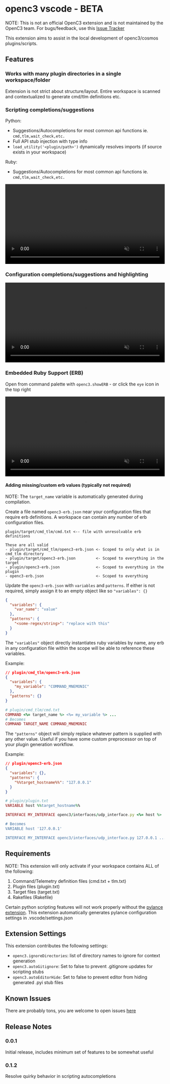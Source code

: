 # openc3 vscode - BETA

NOTE: This is not an official OpenC3 extension and is not maintained by the OpenC3 team. For bugs/feedback, use this [Issue Tracker](https://github.com/JakeHillHub/openc3-vscode/issues)

This extension aims to assist in the local development of openc3/cosmos plugins/scripts.

## Features

### Works with many plugin directories in a single workspace/folder

Extension is not strict about structure/layout. Entire workspace is scanned and contextualized to generate cmd/tlm definitions etc.

### Scripting completions/suggestions

Python:

- Suggestions/Autocompletions for most common api functions ie. `cmd,tlm,wait_check,etc.`
- Full API stub injection with type info
- `load_utility('<plugin/path>')` dynamically resolves imports (if source exists in your workspace)

Ruby:

- Suggestions/Autocompletions for most common api functions ie. `cmd,tlm,wait_check,etc.`

<video src="https://github.com/user-attachments/assets/f6abc068-c454-40ee-b7d5-33b0c708e781"
       loop
       autoplay
       muted
       playsinline
       width="100%">
Your browser does not support the video tag.
</video>

### Configuration completions/suggestions and highlighting

<video src="https://github.com/user-attachments/assets/8fb25873-d465-4e66-86e1-29c93e9dfece"
       loop
       autoplay
       muted
       playsinline
       width="100%">
Your browser does not support the video tag.
</video>

### Embedded Ruby Support (ERB)

Open from command palette with `openc3.showERB` - or click the `eye` icon in the top right

<video src="https://github.com/user-attachments/assets/f915d79a-60a8-4708-b55d-7ac0495b1898"
       loop
       autoplay
       muted
       playsinline
       width="100%">
Your browser does not support the video tag.
</video>

#### Adding missing/custom erb values (typically not required)

NOTE: The `target_name` variable is automatically generated during compilation.

Create a file named `openc3-erb.json` near your configuration files that require erb definitions. A workspace can contain any number of erb configuration files.

```
plugin/target/cmd_tlm/cmd.txt <-- file with unresolvable erb definitions

These are all valid
- plugin/target/cmd_tlm/openc3-erb.json <- Scoped to only what is in cmd_tlm directory
- plugin/target/openc3-erb.json         <- Scoped to everything in the target
- plugin/openc3-erb.json                <- Scoped to everything in the plugin
- openc3-erb.json                       <- Scoped to everything
```

Update the `openc3-erb.json` with `variables` and `patterns`. If either is not required, simply assign it to an empty object like so `"variables": {}`

```json
{
  "variables": {
    "var_name": "value"
  },
  "patterns": {
    "<some-regex/string>": "replace with this"
  }
}
```

The `"variables"` object directly instantiates ruby variables by name, any erb in any configuration file within the scope will be able to reference these variables.

Example:

```json
// plugin/cmd_tlm/openc3-erb.json
{
  "variables": {
    "my_variable": "COMMAND_MNEMONIC"
  },
  "patterns": {}
}
```

```ruby
# plugin/cmd_tlm/cmd.txt
COMMAND <%= target_name %> <%= my_variable %> ...
# Becomes
COMMAND TARGET_NAME COMMAND_MNEMONIC
```

The `"patterns"` object will simply replace whatever pattern is supplied with any other value. Useful if you have some custom preprocessor on top of your plugin generation workflow.

Example:

```json
// plugin/openc3-erb.json
{
  "variables": {},
  "patterns": {
    "%%target_hostname%%": "127.0.0.1"
  }
}
```

```ruby
# plugin/plugin.txt
VARIABLE host %%target_hostname%%

INTERFACE MY_INTERFACE openc3/interfaces/udp_interface.py <%= host %> ...

# Becomes
VARIABLE host '127.0.0.1'

INTERFACE MY_INTERFACE openc3/interfaces/udp_interface.py 127.0.0.1 ...
```

## Requirements

NOTE: This extension will only activate if your workspace contains ALL of the following:

1. Command/Telemetry definition files (cmd.txt + tlm.txt)
2. Plugin files (plugin.txt)
3. Target files (target.txt)
4. Rakefiles (Rakefile)

Certain python scripting features will not work properly without the [pylance extension](https://marketplace.visualstudio.com/items?itemName=ms-python.vscode-pylance).
This extension automatically generates pylance configuration settings in .vscode/settings.json

## Extension Settings

This extension contributes the following settings:

- `openc3.ignoreDirectories`: list of directory names to ignore for context generation
- `openc3.autoGitignore`: Set to false to prevent .gitignore updates for scripting stubs
- `openc3.autoEditorHide`: Set to false to prevent editor from hiding generated .pyi stub files

## Known Issues

There are probably tons, you are welcome to open issues [here](https://github.com/JakeHillHub/openc3-vscode/issues)

## Release Notes

### 0.0.1

Initial release, includes minimum set of features to be somewhat useful

### 0.1.2

Resolve quirky behavior in scripting autocompletions
